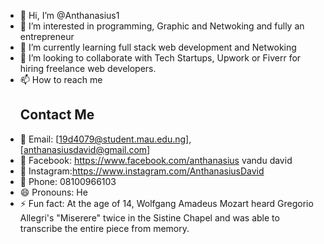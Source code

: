 - 👋 Hi, I’m @Anthanasius1
- 👀 I’m interested in programming, Graphic and Netwoking and fully an entrepreneur
- 🌱 I’m currently learning full stack web development and Netwoking 
- 💞️ I’m looking to collaborate with Tech Startups, Upwork or Fiverr for hiring freelance web developers.
- 📫 How to reach me
  ## Contact Me
- 📧 Email: [19d4079@student.mau.edu.ng], [anthanasiusdavid@gmail.com]
- 📘 Facebook: https://www.facebook.com/anthanasius vandu david
- 📸 Instagram:https://www.instagram.com/AnthanasiusDavid
- 📱 Phone: 08100966103
- 😄 Pronouns: He
- ⚡ Fun fact: At the age of 14, Wolfgang Amadeus Mozart heard
               Gregorio Allegri's "Miserere" twice in the Sistine
               Chapel and was able to transcribe the entire piece
               from memory.

<!---
Anthanasius1/Anthanasius1 is a ✨ special ✨ repository because its `README.md` (this file) appears on your GitHub profile.
You can click the Preview link to take a look at your changes.
--->
